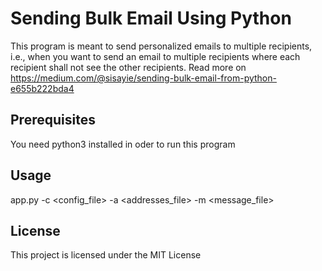 # Sending Bulk Email Using Python

This program is meant to send personalized emails to multiple recipients, i.e., when you want to send an email to multiple recipients where each recipient shall not see the other recipients. Read more on https://medium.com/@sisayie/sending-bulk-email-from-python-e655b222bda4

## Prerequisites

You need python3 installed in oder to run this program

## Usage
app.py -c <config_file> -a <addresses_file> -m <message_file>

## License

This project is licensed under the MIT License